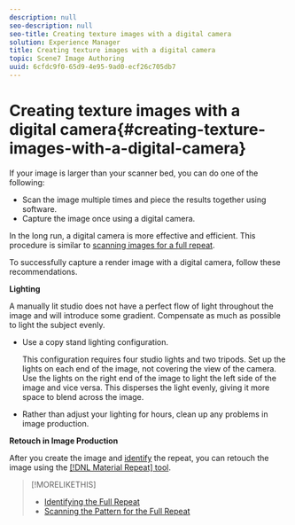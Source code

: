 ```yaml
---
description: null
seo-description: null
seo-title: Creating texture images with a digital camera
solution: Experience Manager
title: Creating texture images with a digital camera
topic: Scene7 Image Authoring
uuid: 6cfdc9f0-65d9-4e95-9ad0-ecf26c705db7
---
```


# Creating texture images with a digital camera{#creating-texture-images-with-a-digital-camera}

If your image is larger than your scanner bed, you can do one of the following:

* Scan the image multiple times and piece the results together using software. 
* Capture the image once using a digital camera.

In the long run, a digital camera is more effective and efficient. This procedure is similar to [scanning images for a full repeat](../../c-vat-troubleshooting/r-vat-full-tile-repeat/c-vat-full-repeat-patt.md#concept-e060f8a792a84e65996fafca989ee147).

To successfully capture a render image with a digital camera, follow these recommendations.

**Lighting**

A manually lit studio does not have a perfect flow of light throughout the image and will introduce some gradient. Compensate as much as possible to light the subject evenly.

* Use a copy stand lighting configuration.

  This configuration requires four studio lights and two tripods. Set up the lights on each end of the image, not covering the view of the camera. Use the lights on the right end of the image to light the left side of the image and vice versa. This disperses the light evenly, giving it more space to blend across the image. 
* Rather than adjust your lighting for hours, clean up any problems in image production.

**Retouch in Image Production**

After you create the image and [identify](../../c-vat-troubleshooting/r-vat-full-tile-repeat/c-vat-id-full-repeat.md#concept-13b763f20ca04bc8a289e4e379ecdeb2) the repeat, you can retouch the image using the [ [!DNL Material Repeat] tool](../../c-vat-troubleshooting/r-vat-full-tile-repeat/c-vat-abt-mat-repeat-tool/c-vat-abt-mat-repeat-tool.md#concept-373c7b1f8aba4fd797271bfc3a76a0dc). 

>[!MORELIKETHIS]
>
>* [Identifying the Full Repeat](../../c-vat-troubleshooting/r-vat-full-tile-repeat/c-vat-id-full-repeat.md#concept-13b763f20ca04bc8a289e4e379ecdeb2)
>* [Scanning the Pattern for the Full Repeat](../../c-vat-troubleshooting/r-vat-full-tile-repeat/c-vat-full-repeat-patt.md#concept-e060f8a792a84e65996fafca989ee147)
